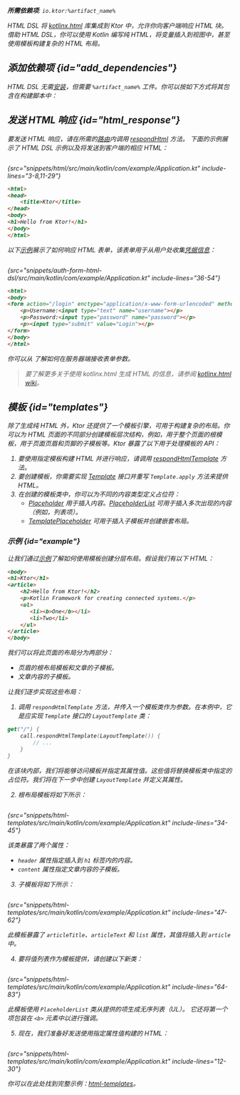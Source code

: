 [//]: # (title: HTML DSL)

<var name="artifact_name" value="ktor-server-html-builder"/>
<tldr>
<p>
<b>所需依赖项</b>: <code>io.ktor:%artifact_name%</code>
</p>
<var name="example_name" value="html"/>
<include from="lib.topic" element-id="download_example"/>
<include from="lib.topic" element-id="native_server_supported"/>
</tldr>

HTML DSL 将 [kotlinx.html](https://github.com/Kotlin/kotlinx.html) 库集成到 Ktor 中，允许你向客户端响应 HTML 块。借助 HTML DSL，你可以使用 Kotlin 编写纯 HTML，将变量插入到视图中，甚至使用模板构建复杂的 HTML 布局。

## 添加依赖项 {id="add_dependencies"}
HTML DSL 无需[安装](server-plugins.md#install)，但需要 `%artifact_name%` 工件。你可以按如下方式将其包含在构建脚本中：

<include from="lib.topic" element-id="add_ktor_artifact"/>
  

## 发送 HTML 响应 {id="html_response"}
要发送 HTML 响应，请在所需的[路由](server-routing.md)内调用 [respondHtml](https://api.ktor.io/ktor-server/ktor-server-plugins/ktor-server-html-builder/io.ktor.server.html/respond-html.html) 方法。
下面的示例展示了 HTML DSL 示例以及将发送到客户端的相应 HTML：

<tabs>
<tab title="Kotlin">

```kotlin
```
{src="snippets/html/src/main/kotlin/com/example/Application.kt" include-lines="3-8,11-29"}

</tab>
<tab title="HTML">

```html
<html>
<head>
    <title>Ktor</title>
</head>
<body>
<h1>Hello from Ktor!</h1>
</body>
</html>
```

</tab>
</tabs>

以下[示例](https://github.com/ktorio/ktor-documentation/tree/%ktor_version%/codeSnippets/snippets/auth-form-html-dsl)展示了如何响应 HTML 表单，该表单用于从用户处收集[凭据信息](server-form-based-auth.md)：

<tabs>
<tab title="Kotlin">

```kotlin
```
{src="snippets/auth-form-html-dsl/src/main/kotlin/com/example/Application.kt" include-lines="36-54"}

</tab>
<tab title="HTML">

```html
<html>
<body>
<form action="/login" enctype="application/x-www-form-urlencoded" method="post">
    <p>Username:<input type="text" name="username"></p>
    <p>Password:<input type="password" name="password"></p>
    <p><input type="submit" value="Login"></p>
</form>
</body>
</html>
```

</tab>
</tabs>

你可以从 [](server-requests.md#form_parameters) 了解如何在服务器端接收表单参数。

> 要了解更多关于使用 kotlinx.html 生成 HTML 的信息，请参阅 [kotlinx.html wiki](https://github.com/Kotlin/kotlinx.html/wiki)。

## 模板 {id="templates"}

除了生成纯 HTML 外，Ktor 还提供了一个模板引擎，可用于构建复杂的布局。你可以为 HTML 页面的不同部分创建模板层次结构，例如，用于整个页面的根模板，用于页面页眉和页脚的子模板等。Ktor 暴露了以下用于处理模板的 API：

1.  要使用指定模板构建 HTML 并进行响应，请调用 [respondHtmlTemplate](https://api.ktor.io/ktor-server/ktor-server-plugins/ktor-server-html-builder/io.ktor.server.html/respond-html-template.html) 方法。
2.  要创建模板，你需要实现 [Template](https://api.ktor.io/ktor-server/ktor-server-plugins/ktor-server-html-builder/io.ktor.server.html/-template/index.html) 接口并重写 `Template.apply` 方法来提供 HTML。
3.  在创建的模板类中，你可以为不同的内容类型定义占位符：
    *   [Placeholder](https://api.ktor.io/ktor-server/ktor-server-plugins/ktor-server-html-builder/io.ktor.server.html/-placeholder/index.html) 用于插入内容。[PlaceholderList](https://api.ktor.io/ktor-server/ktor-server-plugins/ktor-server-html-builder/io.ktor.server.html/-placeholder-list/index.html) 可用于插入多次出现的内容（例如，列表项）。
    *   [TemplatePlaceholder](https://api.ktor.io/ktor-server/ktor-server-plugins/ktor-server-html-builder/io.ktor.server.html/-template-placeholder/index.html) 可用于插入子模板并创建嵌套布局。
    

### 示例 {id="example"}
让我们通过[示例](https://github.com/ktorio/ktor-documentation/tree/%ktor_version%/codeSnippets/snippets/html-templates)了解如何使用模板创建分层布局。假设我们有以下 HTML：
```html
<body>
<h1>Ktor</h1>
<article>
    <h2>Hello from Ktor!</h2>
    <p>Kotlin Framework for creating connected systems.</p>
    <ul>
       <li><b>One</b></li>
       <li>Two</li>
    </ul>
</article>
</body>
```
我们可以将此页面的布局分为两部分：
*   页眉的根布局模板和文章的子模板。
*   文章内容的子模板。

让我们逐步实现这些布局：
  
1.  调用 `respondHtmlTemplate` 方法，并传入一个模板类作为参数。在本例中，它是应实现 `Template` 接口的 `LayoutTemplate` 类：
   ```kotlin
   get("/") {
       call.respondHtmlTemplate(LayoutTemplate()) {
           // ...
       }
   }
   ```
   在该块内部，我们将能够访问模板并指定其属性值。这些值将替换模板类中指定的占位符。我们将在下一步中创建 `LayoutTemplate` 并定义其属性。
  
2.  根布局模板将如下所示：
   ```kotlin
   ```
   {src="snippets/html-templates/src/main/kotlin/com/example/Application.kt" include-lines="34-45"}

   该类暴露了两个属性：
   *   `header` 属性指定插入到 `h1` 标签内的内容。
   *   `content` 属性指定文章内容的子模板。

3.  子模板将如下所示：
   ```kotlin
   ```
   {src="snippets/html-templates/src/main/kotlin/com/example/Application.kt" include-lines="47-62"}

   此模板暴露了 `articleTitle`、`articleText` 和 `list` 属性，其值将插入到 `article` 中。

4.  要将值列表作为模板提供，请创建以下新类：
   ```kotlin
   ```
   {src="snippets/html-templates/src/main/kotlin/com/example/Application.kt" include-lines="64-83"}

   此模板使用 `PlaceholderList` 类从提供的项生成无序列表（UL）。
   它还将第一个项包装在 `<b>` 元素中以进行强调。

5.  现在，我们准备好发送使用指定属性值构建的 HTML：
   ```kotlin
   ```
   {src="snippets/html-templates/src/main/kotlin/com/example/Application.kt" include-lines="12-30"}

你可以在此处找到完整示例：[html-templates](https://github.com/ktorio/ktor-documentation/tree/%ktor_version%/codeSnippets/snippets/html-templates)。